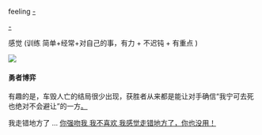
feeling [-](https://github.com/7900ms/000nottheater_deserted_systemlibrary/blob/master/travelwriting/small/5.md)

[-](https://github.com/7900ms/000nottheater_deserted_systemsoftware/tree/master/local-lightshelf)

感觉 (训练 简单+经常+对自己的事，有力 + 不迟钝 + 有重点 )

![](http://i.imgur.com/21TAcOU.png)

#### 勇者博弈

有趣的是，车毁人亡的结局很少出现，获胜者从来都是能让对手确信“我宁可去死也绝对不会避让”的一方[。](https://www.letscorp.net/archives/119770)

我走错地方了 ... [你强吻我 我不喜欢 我感觉走错地方了，你也没用！](https://twitter.com/realamberheard/status/856302872304037888#流氓)


